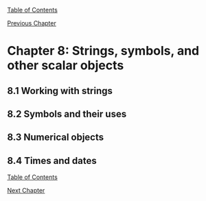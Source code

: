 [Table of Contents](_toc.md)

[Previous Chapter](ch7.md)

# Chapter 8: Strings, symbols, and other scalar objects #

## 8.1 Working with strings ##

## 8.2 Symbols and their uses ##

## 8.3 Numerical objects ##

## 8.4 Times and dates ##

[Table of Contents](_toc.md)

[Next Chapter](ch9.md)
